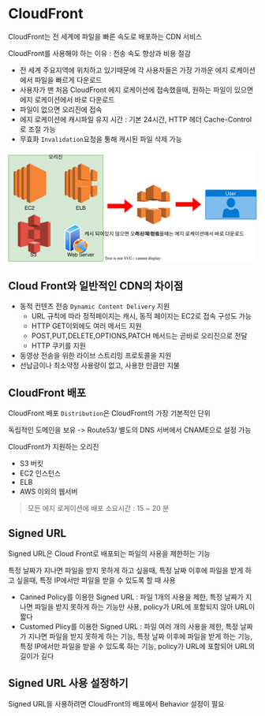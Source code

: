 # CloudFront

CloudFront는 전 세계에 파일을 빠른 속도로 배포하는 CDN 서비스

CloudFront를 사용해야 하는 이유 : 전송 속도 향상과 비용 절감

- 전 세계 주요지역에 위치하고 있기때문에 각 사용자들은 가장 가까운 에지 로케이션에서 파일을 빠르게 다운로드
- 사용자가 맨 처음 CloudFront 에지 로케이션에 접속했을때, 원하는 파일이 있으면 에지 로케이션에서 바로 다운로드
- 파일이 없으면 오리진에 접속
- 에지 로케이션에 캐시파일 유지 시간 : 기본 24시간, HTTP 헤더 Cache-Control로 조절 가능
-  무효화 `Invalidation`요청을 통해 캐시된 파일 삭제 가능

![CloudFront](../../images/AWS/AWS_CDN.drawio.svg)

## Cloud Front와 일반적인 CDN의 차이점
- 동적 컨텐츠 전송 `Dynamic Content Delivery` 지원
    - URL 규칙에 따라 정적페이지는 캐시, 동적 페이지는 EC2로 접속 구성도 가능
    - HTTP GET이외에도 여러 메서드 지원
    - POST,PUT,DELETE,OPTIONS,PATCH 메서드는 곧바로 오리진으로 전달
    - HTTP 쿠키를 지원
- 동영상 전송을 위한 라이브 스트리밍 프로토콜을 지원
- 선납금이나 최소약정 사용량이 없고, 사용한 만큼만 지불

## CloudFront 배포

CloudFront 배포 `Distribution`은 CloudFront의 가장 기본적인 단위

독립적인 도메인을 보유 -> Route53/ 별도의 DNS 서버에서 CNAME으로 설정 가능

CloudFront가 지원하는 오리진
- S3 버킷
- EC2 인스턴스
- ELB
- AWS 이외의 웹서버

> 모든 에지 로케이션에 배포 소요시간 : 15 ~ 20 분

## Signed URL 
Signed URL은 Cloud Front로 배포되는 파일의 사용을 제한하는 기능

특정 날짜가 지나면 파일을 받지 못하게 하고 싶을때, 특정 날짜 이후에 파일을 받게 하고 싶을때, 특정 IP에서만 파일을 받을 수 있도록 할 때 사용

- Canned Policy를 이용한 Signed URL : 파일 1개의 사용을 제한, 특정 날짜가 지나면 파일을 받지 못하게 하는 기능만 사용, policy가 URL에 포함되지 않아 URL이 짧다
- Customed Plicy를 이용한 Signed URL :  파일 여러 개의 사용을 제한, 특정 날짜가 지나면 파일을 받지 못하게 하는 기능, 특정 날짜 이후에 파일을 받게 하는 기능, 특정 IP에서만 파일을 받을 수 있도록 하는 기능, policy가 URL에 포함되어 URL의 길이가 길다

## Signed URL 사용 설정하기
Signed URL을 사용하려면 CloudFront의 배포에서 Behavior 설정이 필요
